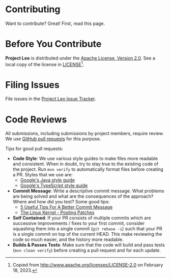 Contributing
============

Want to contribute? Great! First, read this page.

# Before You Contribute

**Project Leo** is distributed under the
[Apache License, Version 2.0](apache.org/licenses/LICENSE-2.0). See a local copy of the license in
[LICENSE](LICENSE)[^1].

# Filing Issues

File issues in the [Project Leo Issue Tracker](https://github.com/DaVinciSchools/leo/issues).

# Code Reviews

All submissions, including submissions by project members, require review. We use
[GitHub pull requests](https://docs.github.com/en/pull-requests/) for this purpose.

Tips for good pull requests:

* **Code Style**: We use various style guides to make files more readable and consistent. When in
  doubt, try to stay true to the existing code of the project. Run `mvn verify` to automatically
  format files before creating a PR. Styles that we use are:
    * [Google's Java style guide](https://google.github.io/styleguide/javaguide.html)
    * [Google's TypeScript style guide](https://google.github.io/styleguide/jsguide.html)
* **Commit Message**: Write a descriptive commit message. What problems are being solved and what
  are the consequences of the approach? Where and how did you test? Some good tips:
    * [5 Useful Tips For A Better Commit Message](http://robots.thoughtbot.com/5-useful-tips-for-a-better-commit-message)
    * [The Linux Kernel - Posting Patches](https://docs.kernel.org/process/5.Posting.html?highlight=patches#posting-patches)
* **Self Contained**: If your PR consists of multiple commits which are successive
  improvements / fixes to your first commit, consider squashing them into a single commit
  (`git rebase -i`) such that your PR is a single commit on top of the current HEAD. This make
  reviewing the code so much easier, and the history more readable.
* **Builds & Passes Tests**: Make sure that the code will build and pass tests (`mvn clean verify`)
  before creating a pull request and for each update.

[^1]: Copied from http://www.apache.org/licenses/LICENSE-2.0 on February 18, 2023.